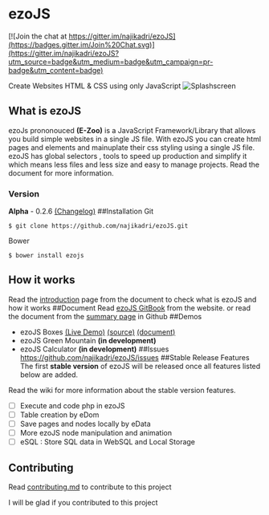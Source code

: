 # ezoJS

[![Join the chat at https://gitter.im/najikadri/ezoJS](https://badges.gitter.im/Join%20Chat.svg)](https://gitter.im/najikadri/ezoJS?utm_source=badge&utm_medium=badge&utm_campaign=pr-badge&utm_content=badge)

Create Websites HTML & CSS using only JavaScript
![Splashscreen](ezoJS.png)
## What is ezoJS
ezoJs  prononouced **(E-Zoo)** is a JavaScript Framework/Library that allows you build simple websites in a single JS file. With ezoJS you can create html pages and elements and mainuplate their css styling using a single JS file. ezoJS has global selectors , tools to speed up production and simplify it which means less files and less size and easy to manage projects. Read the document for more information.
### Version
**Alpha** - 0.2.6 [(Changelog)](changelog.md)
##Installation
Git
```
$ git clone https://github.com/najikadri/ezoJS.git
```
Bower
```
$ bower install ezojs
```
## How it works
Read the [introduction](docs/introduction.md) page from the document to check what is ezoJS and how it works
##Document
Read  [ezoJS GitBook](http://najikadri.gitbooks.io/ezojs/) from the website.
or read the document from the [summary page](SUMMARY..md) in Github
##Demos
* ezoJS Boxes [(Live Demo)](http://bit.ly/ezoJS_Boxes) [(source)](https://github.com/najikadri/ezoJS/tree/master/demos/ezoJS-boxes) [(document)](https://github.com/najikadri/ezoJS/blob/master/docs/ezojs_boxes.md)
* ezoJS Green Mountain **(in development)**
* ezoJS Calculator **(in development)**
##Issues
https://github.com/najikadri/ezoJS/issues
##Stable Release Features
 The first **stable version** of ezoJS will be released once all features listed below are added.
 
 Read the wiki for more information about the stable version features.

- [ ] Execute and code php in ezoJS
- [ ] Table creation by eDom
- [ ] Save pages and nodes locally by eData
- [ ] More ezoJS node manipulation and animation
- [ ] eSQL : Store SQL data in WebSQL and Local Storage

## Contributing
Read [contributing.md](contributing.md) to contribute to this project
 
I will be glad if you contributed to this project








